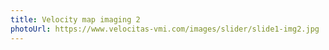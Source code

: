 ```yaml
---
title: Velocity map imaging 2
photoUrl: https://www.velocitas-vmi.com/images/slider/slide1-img2.jpg
---
```

